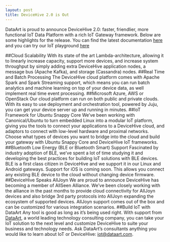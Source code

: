 ```yaml
---
layout: post
title: DeviceHive 2.0 is Out
---
```

DataArt is proud to announce DeviceHive 2.0: faster, friendlier, more functional IoT Data Platform with a rich IoT Gateway framework. Below are some highlights for the release. You can find the latest documentation [here](http://docs.devicehive.com/) and you can try our IoT playground [here](http://playground.devicehive.com/)

##Cloud Scalability
With its state of the art Lambda-architecture, allowing it to linearly increase capacity, support more devices, and increase system throughput by simply adding extra DeviceHive application nodes, a message bus (Apache Kafka), and storage (Cassandra) nodes.
##Real Time and Batch Processing
The DeviceHive cloud platform comes with Apache Spark and Spark Streaming support, which means you can run batch analytics and machine learning on top of your device data, as well implement real time event processing.
##Microsoft Azure, AWS or OpenStack
Our cloud platform can run on both public and private clouds. With its easy to use deployment and orchestration tool, powered by Juju, you can get your device server up and running in minutes.
##IoT Framework for Ubuntu Snappy Core
We’ve been working with Canonical/Ubuntu to turn embedded Linux into a modular IoT platform, giving you the tools to connect your applications to a DeviceHive cloud, and adaptors to connect with low-level hardware and proximal networks. Choose what types of devices you want to bridge into the cloud and build your gateway with Ubuntu Snappy Core and DeviceHive IoT frameworks.
##Bluetooth Low Energy (BLE or Bluetooth Smart) Support
Fascinated by industry adoption of BLE, we’ve spent a lot of time studying it and developing the best practices for building IoT solutions with BLE devices. BLE is a first class citizen in DeviceHive and we support it in our Linux and Android gateways. Support for iOS is coming soon. This allows you connect any existing BLE device to the cloud without changing device firmware.
##DeviceHive Speaks AllJoyn
We are proud to announce DeviceHive has becoming a member of AllSeen Alliance. We’ve been closely working with the alliance in the past months to provide cloud connectivity for AllJoyn devices and also bridge 3rd party protocols into AllJoyn expanding the ecosystem of supported devices. AllJoyn support comes out of the box and can be customized for various integration scenarios.
##Build IoT with DataArt
Any tool is good as long as it’s being used right. With support from [DataArt](http://dataart.com), a world leading technology consulting company, you can take your IoT solution to the next level and customize DeviceHive to suite your business and technology needs. Ask DataArt’s consultants anything you would like to learn about IoT or DeviceHive: iot@dataart.com.